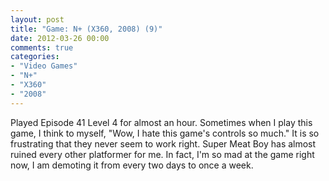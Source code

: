 ```yaml
---
layout: post
title: "Game: N+ (X360, 2008) (9)"
date: 2012-03-26 00:00
comments: true
categories:
- "Video Games"
- "N+"
- "X360"
- "2008"
---
```


Played Episode 41 Level 4 for almost an hour. Sometimes when I
play this game, I think to myself, "Wow, I hate this game's
controls so much." It is so frustrating that they never seem to
work right. Super Meat Boy has almost ruined every other
platformer for me. In fact, I'm so mad at the game right now, I am
demoting it from every two days to once a week.
